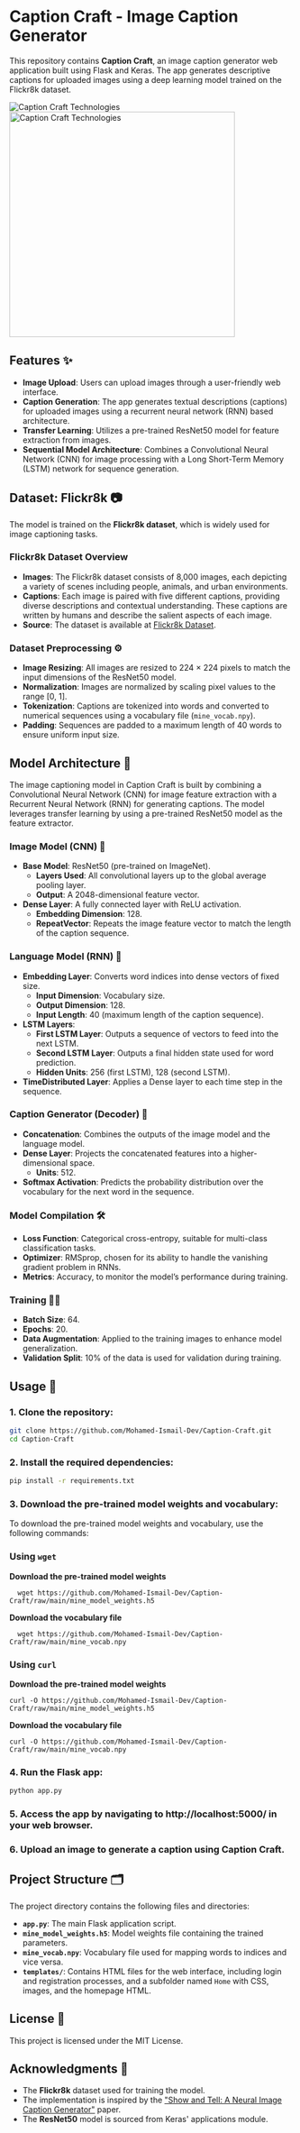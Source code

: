 # Caption Craft - Image Caption Generator

This repository contains **Caption Craft**, an image caption generator web application built using Flask and Keras. The app generates descriptive captions for uploaded images using a deep learning model trained on the Flickr8k dataset.

![Caption Craft Technologies](technology.webp)
<img src="technology.webp" alt="Caption Craft Technologies" width="400"/>

## Features ✨

- **Image Upload**: Users can upload images through a user-friendly web interface.
- **Caption Generation**: The app generates textual descriptions (captions) for uploaded images using a recurrent neural network (RNN) based architecture.
- **Transfer Learning**: Utilizes a pre-trained ResNet50 model for feature extraction from images.
- **Sequential Model Architecture**: Combines a Convolutional Neural Network (CNN) for image processing with a Long Short-Term Memory (LSTM) network for sequence generation.

## Dataset: Flickr8k 📷

The model is trained on the **Flickr8k dataset**, which is widely used for image captioning tasks.

### Flickr8k Dataset Overview

- **Images**: The Flickr8k dataset consists of 8,000 images, each depicting a variety of scenes including people, animals, and urban environments.
- **Captions**: Each image is paired with five different captions, providing diverse descriptions and contextual understanding. These captions are written by humans and describe the salient aspects of each image.
- **Source**: The dataset is available at [Flickr8k Dataset](https://www.kaggle.com/datasets/adityajn105/flickr8k).

### Dataset Preprocessing ⚙️

- **Image Resizing**: All images are resized to 224 × 224 pixels to match the input dimensions of the ResNet50 model.
- **Normalization**: Images are normalized by scaling pixel values to the range [0, 1].
- **Tokenization**: Captions are tokenized into words and converted to numerical sequences using a vocabulary file (`mine_vocab.npy`).
- **Padding**: Sequences are padded to a maximum length of 40 words to ensure uniform input size.

## Model Architecture 🔧

The image captioning model in Caption Craft is built by combining a Convolutional Neural Network (CNN) for image feature extraction with a Recurrent Neural Network (RNN) for generating captions. The model leverages transfer learning by using a pre-trained ResNet50 model as the feature extractor.

### Image Model (CNN) 🧠

- **Base Model**: ResNet50 (pre-trained on ImageNet).
  - **Layers Used**: All convolutional layers up to the global average pooling layer.
  - **Output**: A 2048-dimensional feature vector.
- **Dense Layer**: A fully connected layer with ReLU activation.
  - **Embedding Dimension**: 128.
  - **RepeatVector**: Repeats the image feature vector to match the length of the caption sequence.

### Language Model (RNN) 🧠

- **Embedding Layer**: Converts word indices into dense vectors of fixed size.
  - **Input Dimension**: Vocabulary size.
  - **Output Dimension**: 128.
  - **Input Length**: 40 (maximum length of the caption sequence).
- **LSTM Layers**:
  - **First LSTM Layer**: Outputs a sequence of vectors to feed into the next LSTM.
  - **Second LSTM Layer**: Outputs a final hidden state used for word prediction.
  - **Hidden Units**: 256 (first LSTM), 128 (second LSTM).
- **TimeDistributed Layer**: Applies a Dense layer to each time step in the sequence.

### Caption Generator (Decoder) 🧩

- **Concatenation**: Combines the outputs of the image model and the language model.
- **Dense Layer**: Projects the concatenated features into a higher-dimensional space.
  - **Units**: 512.
- **Softmax Activation**: Predicts the probability distribution over the vocabulary for the next word in the sequence.

### Model Compilation 🛠️

- **Loss Function**: Categorical cross-entropy, suitable for multi-class classification tasks.
- **Optimizer**: RMSprop, chosen for its ability to handle the vanishing gradient problem in RNNs.
- **Metrics**: Accuracy, to monitor the model’s performance during training.

### Training 🧑‍💻

- **Batch Size**: 64.
- **Epochs**: 20.
- **Data Augmentation**: Applied to the training images to enhance model generalization.
- **Validation Split**: 10% of the data is used for validation during training.

## Usage 🚀

### 1. Clone the repository:

   ```bash
   git clone https://github.com/Mohamed-Ismail-Dev/Caption-Craft.git
   cd Caption-Craft
   ```
### 2. Install the required dependencies:

   ```bash
   pip install -r requirements.txt
   ```

### 3. Download the pre-trained model weights and vocabulary:

  To download the pre-trained model weights and vocabulary, use the following commands:

   ### Using `wget`
    
   **Download the pre-trained model weights**
      
      wget https://github.com/Mohamed-Ismail-Dev/Caption-Craft/raw/main/mine_model_weights.h5
    
   **Download the vocabulary file**
    
      wget https://github.com/Mohamed-Ismail-Dev/Caption-Craft/raw/main/mine_vocab.npy

   ### Using `curl`
    
   **Download the pre-trained model weights**
    
    curl -O https://github.com/Mohamed-Ismail-Dev/Caption-Craft/raw/main/mine_model_weights.h5
    
   **Download the vocabulary file**
   
    curl -O https://github.com/Mohamed-Ismail-Dev/Caption-Craft/raw/main/mine_vocab.npy

### 4. Run the Flask app:

   ```bash
   python app.py
   ```

### 5. Access the app by navigating to http://localhost:5000/ in your web browser.
   
### 6. Upload an image to generate a caption using Caption Craft.

## Project Structure 🗂️

The project directory contains the following files and directories:

- **`app.py`**: The main Flask application script.
- **`mine_model_weights.h5`**: Model weights file containing the trained parameters.
- **`mine_vocab.npy`**: Vocabulary file used for mapping words to indices and vice versa.
- **`templates/`**: Contains HTML files for the web interface, including login and registration processes, and a subfolder named `Home` with CSS, images, and the homepage HTML.


## License 📝

This project is licensed under the MIT License.

## Acknowledgments 🙌

- The **Flickr8k** dataset used for training the model.
- The implementation is inspired by the ["Show and Tell: A Neural Image Caption Generator"](https://arxiv.org/abs/1411.4555) paper.
- The **ResNet50** model is sourced from Keras' applications module.


